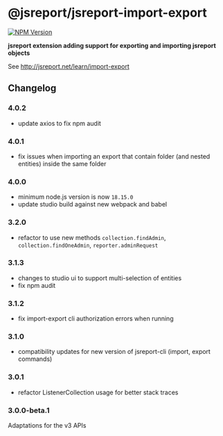 # @jsreport/jsreport-import-export
[![NPM Version](http://img.shields.io/npm/v/@jsreport/jsreport-import-export.svg?style=flat-square)](https://npmjs.com/package/@jsreport/jsreport-import-export)

**jsreport extension adding support for exporting and importing jsreport objects**

See http://jsreport.net/learn/import-export

## Changelog

### 4.0.2

- update axios to fix npm audit

### 4.0.1

- fix issues when importing an export that contain folder (and nested entities) inside the same folder

### 4.0.0

- minimum node.js version is now `18.15.0`
- update studio build against new webpack and babel

### 3.2.0

- refactor to use new methods `collection.findAdmin`, `collection.findOneAdmin`, `reporter.adminRequest`

### 3.1.3

- changes to studio ui to support multi-selection of entities
- fix npm audit

### 3.1.2

- fix import-export cli authorization errors when running

### 3.1.0

- compatibility updates for new version of jsreport-cli (import, export commands)

### 3.0.1

- refactor ListenerCollection usage for better stack traces

### 3.0.0-beta.1

Adaptations for the v3 APIs
